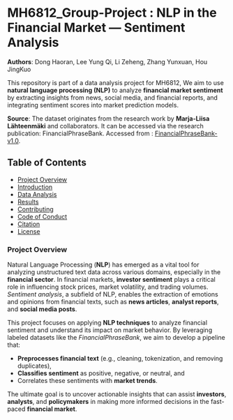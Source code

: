# MH6812_Group-Project : NLP in the Financial Market — Sentiment Analysis
**Authors**: Dong Haoran, Lee Yung Qi, Li Zeheng, Zhang Yunxuan, Hou JingKuo

This repository is part of a data analysis project for MH6812, We aim to use  **natural language processing (NLP)** to analyze **financial market sentiment** by extracting insights from news, social media, and financial reports, and integrating sentiment scores into market prediction models.

**Source**: 
The dataset originates from the research work by **Marja-Liisa Lähteenmäki** and collaborators. It can be accessed via the research publication: FinancialPhraseBank. Accessed from : [FinancialPhraseBank-v1.0](https://www.researchgate.net/publication/251231364_FinancialPhraseBank-v10).

## Table of Contents

- [Project Overview](#project-background-and-overview)
- [Introduction](#introduction)
- [Data Analysis](#data-analysis)
- [Results](#results)
- [Contributing](#contributing)
- [Code of Conduct](#code-of-conduct)
- [Citation](#citation)
- [License](#license)

### Project Overview

Natural Language Processing (**NLP**) has emerged as a vital tool for analyzing unstructured text data across various domains, especially in the **financial sector**. In financial markets, **investor sentiment** plays a critical role in influencing stock prices, market volatility, and trading volumes. *Sentiment analysis*, a subfield of NLP, enables the extraction of emotions and opinions from financial texts, such as **news articles**, **analyst reports**, and **social media posts**.

This project focuses on applying **NLP techniques** to analyze financial sentiment and understand its impact on market behavior. By leveraging labeled datasets like the *FinancialPhraseBank*, we aim to develop a pipeline that:
- **Preprocesses financial text** (e.g., cleaning, tokenization, and removing duplicates),
- **Classifies sentiment** as positive, negative, or neutral, and
- Correlates these sentiments with **market trends**.

The ultimate goal is to uncover actionable insights that can assist **investors**, **analysts**, and **policymakers** in making more informed decisions in the fast-paced **financial market**.

